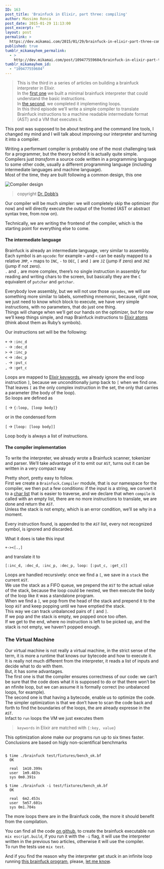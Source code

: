 ```yaml
---
ID: 163
post_title: 'Brainfuck in Elixir, part three: compiling'
author: Massimo Ronca
post_date: 2015-01-29 11:13:00
post_excerpt: ""
layout: post
permalink: >
  https://dev.mikamai.com/2015/01/29/brainfuck-in-elixir-part-three-compiling/
published: true
tumblr_mikamayhem_permalink:
  - >
    http://dev.mikamai.com/post/109477559604/brainfuck-in-elixir-part-three-compiling
tumblr_mikamayhem_id:
  - "109477559604"
---
```

<blockquote><p>This is the third in a series of articles on building a brainfuck interpreter in Elixir.<br />
In the <a href="http://dev.mikamai.com/post/100075543414/elixir-as-a-parsing-tool-writing-a-brainfuck">first one</a> we built a minimal brainfuck interpreter that could understand the basic instructions.<br />
In <a href="http://dev.mikamai.com/post/102283561929/elixir-as-a-parsing-tool-writing-a-brainfuck">the second</a>, we completed it implementing loops.<br />
In this third episode we&rsquo;ll write a simple compiler to translate Brainfuck instructions to a machine readable intermediate format (AST) and a VM that executes it.</p></blockquote>

<p>This post was supposed to be about testing and the command line tools, I changed my mind and I will talk about improving our interpreter and turning it into a compiler.</p>

<p>Writing a performant compiler is probably one of the most challenging task for a programmer, but the theory behind it is actually quite simple. <br />
Compilers just <em>transform</em> a source code written in a programming language to some other code, usually a different programming language (including intermediate languages and machine language). <br />
Most of the time, they are built following a common design, this one</p>

<p><img src="http://twimgs.com/ddj/images/article/2012/0512/latfig1.gif" alt="Compiler design" /></p>

<blockquote><p>copyright <a href="http://www.drdobbs.com/architecture-and-design/the-design-of-llvm/240001128">Dr. Dobb&rsquo;s</a></p></blockquote>

<p>Our compiler will be much simpler: we will completely skip the optimizer (for now) and will directly execute the output of the fronted (AST or abstract syntax tree, from now on).</p>

<p>Technically, we are writing the frontend of the compiler, which is the starting point for everything else to come.</p>

<!--more-->

<h4>The intermediate language</h4>

<p>Brainfuck is already an intermediate language, very similar to assembly. Each symbol is an <code>opcode</code>: for example <code>&gt;</code> and <code>&lt;</code> can be easily mapped to a relative <code>JMP</code>, <code>+</code> maps to <code>INC</code>, <code>-</code> to <code>DEC</code>, <code>[</code> and <code>]</code> are <code>JZ</code> (jump if zero) and <code>JNZ</code> (jump if not zero). <br /><code>.</code> and <code>,</code> are more complex, there&rsquo;s no single instruction in assembly for reading and writing chars to the screen, but basically they are the <code>C</code> equivalent of <code>putchar</code> and <code>getchar</code>.</p>

<p>Everybody love assembly, but we will not use those <code>opcodes</code>, we will use something more similar to labels, something mnemonic, because, right now, we just need to know which block to execute, we have very simple instructions, with no parameters, that do just one thing. <br />
Things will change when we&rsquo;ll get our hands on the optimizer, but for now we&rsquo;ll keep things simple, and map Brainfuck instructions to <a href="http://elixir-lang.org/getting_started/2.html#2.3-atoms">Elixir atoms</a> (think about them as Ruby&rsquo;s symbols).</p>

<p>Our instructions set will be the following:</p>

<p><code>+</code> -&gt; <code>:inc_d</code><br /><code>-</code> -&gt; <code>:dec_d</code><br /><code>&gt;</code> -&gt; <code>:inc_p</code><br /><code>&lt;</code> -&gt; <code>:dec_p</code><br /><code>.</code> -&gt; <code>:put_c</code><br /><code>,</code> -&gt; <code>:get_c</code></p>

<p>Loops are mapped to <a href="http://elixir-lang.org/getting_started/7.html#7.1-keyword-lists">Elixir keywords</a>, we already ignore the end loop instruction <code>]</code>, because we unconditionally jump back to <code>[</code> when we find one.<br />
That leaves <code>[</code> as the only complex instruction in the set, the only that carries a parameter (the body of the loop). <br />
So loops are defined as</p>

<p><code>[</code> -&gt; <code class="elixir">{:loop, [loop body]}</code></p>

<p>or in the condensed form</p>

<p><code>[</code> -&gt; <code class="elixir">[loop: [loop body]]</code></p>

<p>Loop body is always a list of instructions.</p>

<h4>The compiler implementation</h4>

<p>To write the interpreter, we already wrote a Brainfuck scanner, tokenizer and parser. We&rsquo;ll take advantage of it to emit our <code>AST</code>, turns out it can be written in a very compact way</p>


<p>Pretty short, pretty easy to follow.<br />
First we create a <code>Brainfuck.Compiler</code> module, that is our namespace for the compiler, we then put a few conditions: if the input is a string, we convert it to a <a href="http://elixir-lang.org/getting_started/6.html#6.3-char-lists">char list</a> that is easier to traverse, and we declare that when <code>compile</code> is called with an empty list, there are no more instructions to translate, we are done and return the <code>AST</code>.<br />
Unless the stack is not empty, which is an error condition, we&rsquo;ll se why in a moment.</p>

<p>Every instruction found, is appended to the <code>AST</code> list, every not recognized symbol, is ignored and discarded.</p>

<p>What it does is take this input</p>

<pre><code>+-&gt;&lt;[.,]
</code></pre>

<p>and translate it to</p>

<pre><code>[:inc_d, :dec_d, :inc_p, :dec_p, loop: [:put_c, :get_c]]
</code></pre>

<p>Loops are handled recursively: once we find a <code>[</code>, we save in a <code>stack</code> the current <code>AST</code>.<br />
We use the stack as a FIFO queue, we prepend the <code>AST</code> to the actual value of the stack, because the loop could be nested, we then execute the body of the loop like it was a standalone program.<br />
When we find a <code>]</code>, we pop from the head of the stack and prepend it to the loop <code>AST</code> and keep popping until we have emptied the stack. <br />
This way we can track unbalanced pairs of <code>[</code> and <code>]</code>.<br />
If we pop and the stack is empty, we popped once too often. <br />
If we get to the end, where no instruction is left to be picked up, and the stack is not empty, we haven&rsquo;t popped enough.</p>

<h3>The Virtual Machine</h3>

<p>Our virtual machine is not really a virtual machine, in the strict sense of the term, it is more a runtime that knows our bytecode and how to execute it.<br />
It is really not much different from the interpreter, it reads a list of inputs and decide what to do with them. <br />
But, it has some advantages. <br />
The first one is that the compiler ensures correctness of our code: we can&rsquo;t be sure that the code does what it is supposed to do or that there won&rsquo;t be an nfinite loop, but we can assume it is formally correct (no unbalanced loops, for example).<br />
The second one is that having a bytecode, enable us to optimize the code.<br />
The simpler optimization is that we don&rsquo;t have to scan the code back and forth to find the boundaries of the loops, the are already expresse in the <code>AST</code>.<br />
Infact to <code>run</code> loops the VM we just executes them</p>


<blockquote><p><code>keywords</code> in Elixir are matched with <code>{:key, value}</code></p></blockquote>

<p>This optimization alone make our programs run up to six times faster. <br />
Conclusions are based on higly non-scientifical benchmarks</p>

<pre><code>
$ time ./brainfuck test/fixtures/bench_ok.bf
  OK

  real  1m10.399s
  user  1m9.483s
  sys 0m0.391s

$ time ./brainfuck -i test/fixtures/bench_ok.bf
  OK

  real  6m2.453s
  user  5m57.601s
  sys 0m1.704s 
</code></pre>

<p>The more loops there are in the Brainfuck code, the more it should benefit from the compilation.</p>

<p>You can find all the code <a href="https://github.com/wstucco/elixir-brainfuck/">on github</a>, to create the brainfuck executable run <code>mix escript.build</code>, if you run it with the <code>-i</code> flag, it will use the interpreter written in the previous two articles, otherwise it will use the compiler.<br />
To run the tests use <code>mix test</code>.</p>

<p>And if you find the reason why the interpreter get stuck in an infinite loop running <a href="https://github.com/wstucco/elixir-brainfuck/blob/master/test/fixtures/bench.bf">this brainfuck program</a>, please, <a href="https://github.com/wstucco/elixir-brainfuck/issues/1">let me know</a>.</p>